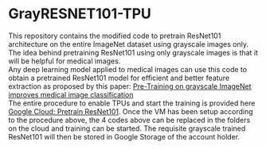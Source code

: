 # GrayRESNET101-TPU
This repository contains the modified code to pretrain ResNet101 architecture on the entire ImageNet dataset using grayscale images only.
The idea behind pretraining ResNet101 using only grayscale images is that it will be helpful for medical images. <br/>
Any deep learning model applied to medical images can use this code to obtain a pretrained ResNet101 model for efficient and better feature extraction as proposed by this paper: [Pre-Training on grayscale ImageNet improves medical image classification](http://openaccess.thecvf.com/content_ECCVW_2018/papers/11134/Xie_Pre-training_on_Grayscale_ImageNet_Improves_Medical_Image_Classification_ECCVW_2018_paper.pdf)
<br/>
The entire procedure to enable TPUs and start the training is provided here [Google Cloud: Pretrain ResNet101](https://cloud.google.com/tpu/docs/tutorials/resnet). Once the VM has been setup according to the procedure above, the 4 codes above can be replaced in the folders on the cloud and training can be started. The requisite grayscale trained ResNet101 will then be stored in Google Storage of the account holder.

